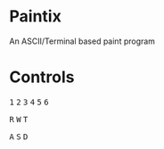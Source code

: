 # Paintix
An ASCII/Terminal based paint program

# Controls

<kbd>1</kbd> <kbd>2</kbd> <kbd>3</kbd> <kbd>4</kbd> <kbd>5</kbd> <kbd>6</kbd> 

<kbd>R</kbd> <kbd>W</kbd> <kbd>T</kbd>

<kbd>A</kbd> <kbd>S</kbd> <kbd>D</kbd>
